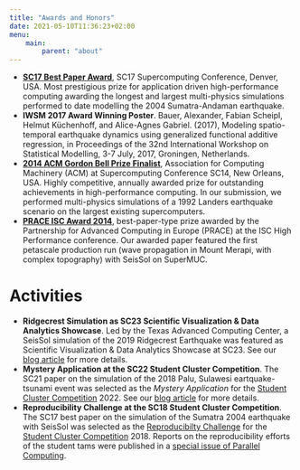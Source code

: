 ```yaml
---
title: "Awards and Honors"
date: 2021-05-10T11:36:23+02:00
menu:
    main:
        parent: "about"
---
```


- **[SC17 Best Paper Award](https://www.gauss-centre.eu/news/newsflashes/lmu-tum-research-team-wins-best-paper-award-at-sc17)**, SC17 Supercomputing Conference, Denver, USA. Most prestigious prize for application driven high-performance computing awarding the longest and largest multi-physics simulations performed to date modelling the 2004 Sumatra-Andaman earthquake.
- **IWSM 2017 Award Winning Poster**. Bauer, Alexander, Fabian Scheipl, Helmut Küchenhoff, and Alice-Agnes Gabriel. (2017), Modeling spatio-temporal earthquake dynamics using generalized functional additive regression, in Proceedings of the 32nd International Workshop on Statistical Modelling, 3-7 July, 2017, Groningen, Netherlands.
- **[2014 ACM Gordon Bell Prize Finalist](https://www.scientific-computing.com/news/2014-gordon-bell-prize-finalists-announced?news_id=2534)**, Association for Computing Machinery (ACM) at Supercomputing Conference SC14, New Orleans, USA. Highly competitive, annually awarded prize for outstanding achievements in high-performance computing. In our submission, we performed multi-physics simulations of a 1992 Landers earthquake scenario on the largest existing supercomputers.
- **[PRACE ISC Award 2014](https://prace-ri.eu/prace-awards-at-isc-2014/)**, best-paper-type prize awarded by the Partnership for Advanced Computing in Europe (PRACE) at the ISC High Performance conference. Our awarded paper featured the first petascale production run (wave propagation in Mount Merapi, with complex topography) with SeisSol on SuperMUC. 

# Activities

- **Ridgecrest Simulation as SC23 Scientific Visualization & Data Analytics Showcase**. Led by the Texas Advanced Computing Center, a SeisSol simulation of the 2019 Ridgecrest Earthquake was featured as Scientific Visualization & Data Analytics Showcase at SC23. See our [blog article](https://seissol.org/post/ridgecrest-study/) for more details.
- **Mystery Application at the SC22 Student Cluster Competition**. The SC21 paper on the simulation of the 2018 Palu, Sulawesi eartquake-tsunami event was selected as the *Mystery Application* for the [Student Cluster Competition](https://www.studentclustercompetition.us/) 2022. See our [blog article](https://seissol.org/post/seissol-scc22/) for more details.  
- **Reproducibility Challenge at the SC18 Student Cluster Competition**. The SC17 best paper on the simulation of the Sumatra 2004 earthquake with SeisSol was selected as the [Reproducibilty Challenge](https://sc18.supercomputing.org/sc18-announces-selected-paper-for-next-student-cluster-competition-reproducibility-challenge/) for the [Student Cluster Competition](https://www.studentclustercompetition.us/) 2018. Reports on the reproducibility efforts of the student tams were published in a [special issue of Parallel Computing](https://www.sciencedirect.com/journal/parallel-computing/vol/90/suppl/C). 
